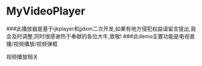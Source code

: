 # MyVideoPlayer
###此播放器是基于ijkplayer和jjdxm二次开发,如果有地方侵犯权益请留言提出,我会及时调整,同时很感谢热于奉献的各位大牛,致敬!
###此demo主要功能是电视直播/视频播放/视频弹框

视频播放相关
